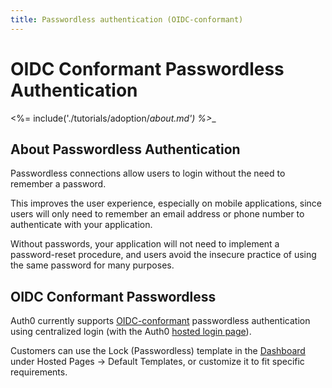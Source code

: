 ```yaml
---
title: Passwordless authentication (OIDC-conformant)
---
```


# OIDC Conformant Passwordless Authentication

<%= include('./tutorials/adoption/_about.md') %>__

## About Passwordless Authentication

Passwordless connections allow users to login without the need to remember a password.

This improves the user experience, especially on mobile applications, since users will only need to remember an email address or phone number to authenticate with your application.

Without passwords, your application will not need to implement a password-reset procedure, and users avoid the insecure practice of using the same password for many purposes.

## OIDC Conformant Passwordless

Auth0 currently supports [OIDC-conformant](/api-auth/tutorials/adoption) passwordless authentication using centralized login (with the Auth0 [hosted login page](/hosted-pages/login)).

Customers can use the Lock (Passwordless) template in the [Dashboard](${manage_url}) under Hosted Pages -> Default Templates, or customize it to fit specific requirements.